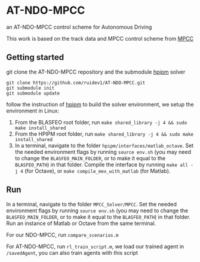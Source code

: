 # AT-NDO-MPCC
an AT-NDO-MPCC control scheme for Autonomous Driving

This work is based on the track data and MPCC control scheme from [MPCC](https://github.com/alexliniger/MPCC)

## Getting started
git clone the AT-NDO-MPCC repository and the submodule [hpipm](https://github.com/giaf/hpipm) solver
```
git clone https://github.com/ruidev1/AT-NDO-MPCC.git
git submodule init
git submodule update
```
follow the instruction of [hpipm](https://github.com/giaf/hpipm) to build the solver environment, we setup the environment in Linux:
1) From the BLASFEO root folder, run `make shared_library -j 4 && sudo make install_shared`
2) From the HPIPM root folder, run `make shared_library -j 4 && sudo make install_shared`
3) In a terminal, navigate to the folder `hpipm/interfaces/matlab_octave`.
Set the needed environment flags by running `source env.sh` (you may need to change the `BLASFEO_MAIN_FOLDER`, or to make it equal to the `BLASFEO_PATH`) in that folder.
Compile the interface by running `make all -j 4` (for Octave), or `make compile_mex_with_matlab` (for Matlab).

## Run
In a terminal, navigate to the folder `MPCC_Solver/MPCC`.
Set the needed environment flags by running `source env.sh` (you may need to change the `BLASFEO_MAIN_FOLDER`, or to make it equal to the `BLASFEO_PATH`) in that folder.
Run an instance of Matlab or Octave from the same terminal.

For our NDO-MPCC, run `compare_scenarios.m`

For AT-NDO-MPCC, run `rl_train_script.m`, we load our trained agent in `/savedAgent`, you can also train agents with this script

